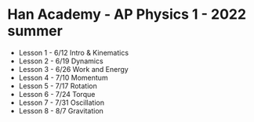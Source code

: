 # Han Academy - AP Physics 1 - 2022 summer

* Lesson 1 - 6/12
    Intro & Kinematics
* Lesson 2 - 6/19
    Dynamics
* Lesson 3 - 6/26
    Work and Energy
* Lesson 4 - 7/10
    Momentum
* Lesson 5 - 7/17
    Rotation
* Lesson 6 - 7/24
    Torque
* Lesson 7 - 7/31
    Oscillation
* Lesson 8 - 8/7
    Gravitation
